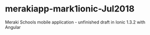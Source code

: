 # merakiapp-mark1ionic-Jul2018
 Meraki Schools mobile application - unfinished draft in Ionic 1.3.2 with Angular
